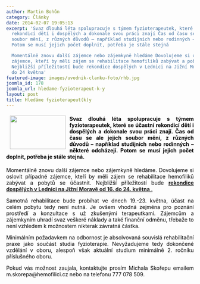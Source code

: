 ```yaml
---
author: Martin Bohůn
category: Články
date: 2014-02-07 19:05:13
excerpt: 'Svaz dlouhá léta spolupracuje s týmem fyzioterapeutek, které se účastní
  rekondicí dětí i dospělých a dokonale svou práci znají Čas od času se ale jejich
  soubor mění, z různých důvodů – například studijních nebo rodinných – některé odcházejí
  Potom se musí jejich počet doplnit, potřeba je stále stejná

  Momentálně znovu další zájemce nebo zájemkyně hledáme Dovolujeme si oslovit případné
  zájemce, kteří by měli zájem se rehabilitace hemofiliků zabývat a pobytů se účastnit
  Nejbližší příležitostí bude rekondice dospělých v Lednici na Jižní Moravě od 16
  do 24 května'
featured-image: images/uvodnik-clanku-foto/rhb.jpg
joomla_id: 178
joomla_url: hledame-fyzioterapeut-k-y
layout: post
title: Hledáme fyzioterapeut(k)y
---
```


<h4 style="text-align: justify;">
 <img border="0" height="90" src="{{ site.baseurl }}/images/uvodnik-clanku-foto/rhb.jpg" style="float: left; margin-left: 10px; margin-right: 10px;" width="150"/>
 <span style="color: #000000;">
  Svaz dlouhá léta spolupracuje s týmem fyzioterapeutek, které se účastní rekondicí dětí i dospělých a dokonale svou práci znají. Čas od času se ale jejich soubor mění, z různých důvodů – například studijních nebo rodinných – některé odcházejí. Potom se musí jejich počet doplnit, potřeba je stále stejná.
 </span>
</h4>
<p style="text-align: justify;">
 <span style="color: #000000;">
  Momentálně znovu další zájemce nebo zájemkyně hledáme. Dovolujeme si oslovit případné zájemce, kteří by měli zájem se rehabilitace hemofiliků zabývat a pobytů se účastnit. Nejbližší příležitostí bude
  <a href="index.php/cs/akce-seznam/13-akce2/179-dalsi-setkani-v-lednici" title="Lednice 2014">
   <strong>
    rekondice dospělých v Lednici na Jižní Moravě od 16. do 24. května
   </strong>
   .
  </a>
 </span>
</p>
<p style="text-align: justify;">
 <span style="color: #000000;">
  Samotná rehabilitace bude probíhat ve dnech 19.-23. května, účast na celém pobytu tedy není nutná. Je ovšem vhodná zejména pro poznání prostředí a konzultace s už zkušenými terapeutkami. Zájemcům a zájemkyním uhradí svaz veškeré náklady a také finanční odměnu, třebaže to není vzhledem k možnostem nikterak závratná částka.
 </span>
</p>
<p style="text-align: justify;">
 <span style="color: #000000;">
  Minimálním požadavkem na odbornost je absolvovaná souvislá rehabilitační praxe jako součást studia fyzioterapie. Nevyžadujeme tedy dokončené vzdělání v oboru, alespoň však aktuální studium minimálně 2. ročníku příslušného oboru.
 </span>
</p>
<p style="text-align: justify;">
 <span style="color: #000000;">
  Pokud vás možnost zaujala, kontaktujte prosím Michala Skořepu emailem m.skorepa@hemofilici.cz nebo na telefonu 777 078 509.
 </span>
</p>
